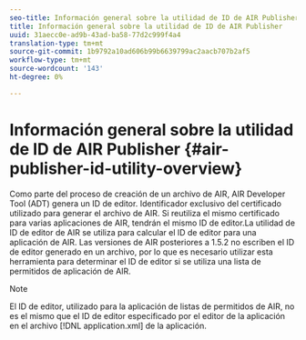 ```yaml
---
seo-title: Información general sobre la utilidad de ID de AIR Publisher
title: Información general sobre la utilidad de ID de AIR Publisher
uuid: 31aecc0e-ad9b-43ad-ba58-77d2c999f4a4
translation-type: tm+mt
source-git-commit: 1b9792a10ad606b99b6639799ac2aacb707b2af5
workflow-type: tm+mt
source-wordcount: '143'
ht-degree: 0%

---
```



# Información general sobre la utilidad de ID de AIR Publisher {#air-publisher-id-utility-overview}

Como parte del proceso de creación de un archivo de AIR, AIR Developer Tool (ADT) genera un ID de editor. Identificador exclusivo del certificado utilizado para generar el archivo de AIR. Si reutiliza el mismo certificado para varias aplicaciones de AIR, tendrán el mismo ID de editor.La utilidad de ID de editor de AIR se utiliza para calcular el ID de editor para una aplicación de AIR. Las versiones de AIR posteriores a 1.5.2 no escriben el ID de editor generado en un archivo, por lo que es necesario utilizar esta herramienta para determinar el ID de editor si se utiliza una lista de permitidos de aplicación de AIR.

>[!NOTE]
>
>El ID de editor, utilizado para la aplicación de listas de permitidos de AIR, no es el mismo que el ID de editor especificado por el editor de la aplicación en el archivo [!DNL application.xml] de la aplicación.

